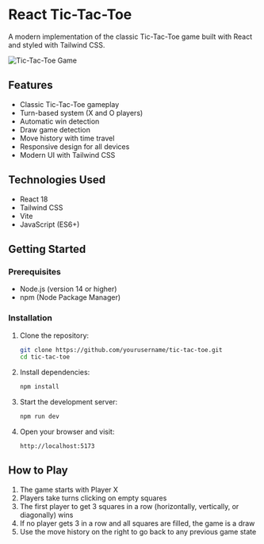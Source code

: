 # React Tic-Tac-Toe

A modern implementation of the classic Tic-Tac-Toe game built with React and styled with Tailwind CSS.

![Tic-Tac-Toe Game](screenshot.png)

## Features

-  Classic Tic-Tac-Toe gameplay
-  Turn-based system (X and O players)
-  Automatic win detection
-  Draw game detection
-  Move history with time travel
-  Responsive design for all devices
-  Modern UI with Tailwind CSS

## Technologies Used

- React 18
- Tailwind CSS
- Vite
- JavaScript (ES6+)

## Getting Started

### Prerequisites

- Node.js (version 14 or higher)
- npm (Node Package Manager)

### Installation

1. Clone the repository:
   ```bash
   git clone https://github.com/yourusername/tic-tac-toe.git
   cd tic-tac-toe
   ```

2. Install dependencies:
   ```bash
   npm install
   ```

3. Start the development server:
   ```bash
   npm run dev
   ```

4. Open your browser and visit:
   ```
   http://localhost:5173
   ```

## How to Play

1. The game starts with Player X
2. Players take turns clicking on empty squares
3. The first player to get 3 squares in a row (horizontally, vertically, or diagonally) wins
4. If no player gets 3 in a row and all squares are filled, the game is a draw
5. Use the move history on the right to go back to any previous game state




